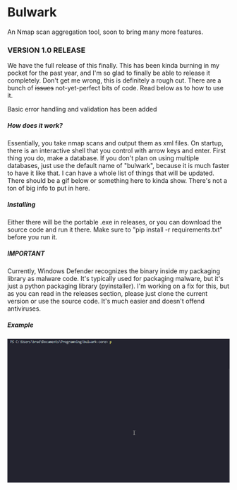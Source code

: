 # Bulwark

An Nmap scan aggregation tool, soon to bring many more features.

### VERSION 1.0 RELEASE

We have the full release of this finally. This has been kinda burning in my pocket for the past year, and I'm so glad to finally be able to release it completely. Don't get me wrong, this is definitely a rough cut. There are a bunch of ~~issues~~ not-yet-perfect bits of code. Read below as to how to use it.

Basic error handling and validation has been added

##### How does it work?

Essentially, you take nmap scans and output them as xml files. On startup, there is an interactive shell that you control with arrow keys and enter. First thing you do, make a database. If you don't plan on using multiple databases, just use the default name of "bulwark", because it is much faster to have it like that. I can have a whole list of things that will be updated. There should be a gif below or something here to kinda show. There's not a ton of big info to put in here.

##### Installing

Either there will be the portable .exe in releases, or you can download the source code and run it there. Make sure to "pip install -r requirements.txt" before you run it.

##### IMPORTANT

Currently, Windows Defender recognizes the binary inside my packaging library as malware code. It's typically used for packaging malware, but it's just a python packaging library (pyinstaller). I'm working on a fix for this, but as you can read in the releases section, please just clone the current version or use the source code. It's much easier and doesn't offend antiviruses.

##### Example

![Example GIF](demo/example.gif)
